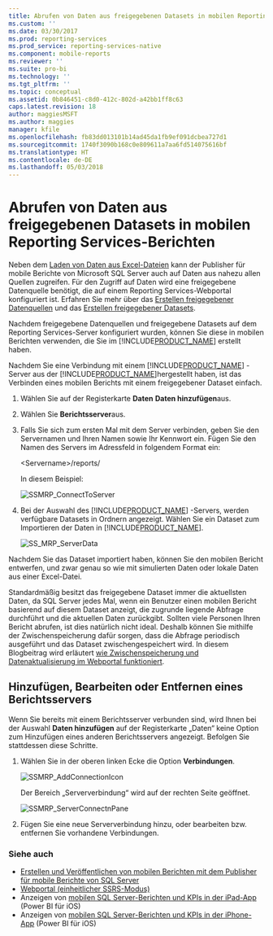 ```yaml
---
title: Abrufen von Daten aus freigegebenen Datasets in mobilen Reporting Services-Berichten | Microsoft-Dokumentation
ms.custom: ''
ms.date: 03/30/2017
ms.prod: reporting-services
ms.prod_service: reporting-services-native
ms.component: mobile-reports
ms.reviewer: ''
ms.suite: pro-bi
ms.technology: ''
ms.tgt_pltfrm: ''
ms.topic: conceptual
ms.assetid: 0b846451-c8d0-412c-802d-a42bb1ff8c63
caps.latest.revision: 18
author: maggiesMSFT
ms.author: maggies
manager: kfile
ms.openlocfilehash: fb83dd013101b14ad45da1fb9ef091dcbea727d1
ms.sourcegitcommit: 1740f3090b168c0e809611a7aa6fd514075616bf
ms.translationtype: HT
ms.contentlocale: de-DE
ms.lasthandoff: 05/03/2018
---
```

# <a name="get-data-from-shared-datasets-in-reporting-services-mobile-reports"></a>Abrufen von Daten aus freigegebenen Datasets in mobilen Reporting Services-Berichten
Neben dem [Laden von Daten aus Excel-Dateien](../../reporting-services/mobile-reports/prepare-excel-data-for-reporting-services-mobile-reports.md) kann der Publisher für mobile Berichte von Microsoft SQL Server auch auf Daten aus nahezu allen Quellen zugreifen. Für den Zugriff auf Daten wird eine freigegebene Datenquelle benötigt, die auf einem Reporting Services-Webportal konfiguriert ist. Erfahren Sie mehr über das [Erstellen freigegebener Datenquellen](../../reporting-services/report-data/create-modify-and-delete-shared-data-sources-ssrs.md) und das [Erstellen freigegebener Datasets](../../reporting-services/report-data/manage-shared-datasets.md).  
  
Nachdem freigegebene Datenquellen und freigegebene Datasets auf dem Reporting Services-Server konfiguriert wurden, können Sie diese in mobilen Berichten verwenden, die Sie im [!INCLUDE[PRODUCT_NAME](../../includes/ss-mobilereptpub-short.md)] erstellt haben.   
  
Nachdem Sie eine Verbindung mit einem [!INCLUDE[PRODUCT_NAME](../../includes/ssrsnoversion.md)] -Server aus der [!INCLUDE[PRODUCT_NAME](../../includes/ss-mobilereptpub-short.md)]hergestellt haben, ist das Verbinden eines mobilen Berichts mit einem freigegebener Dataset einfach.   
  
1. Wählen Sie auf der Registerkarte **Daten** **Daten hinzufügen**aus.  
  
2. Wählen Sie **Berichtsserver**aus.   
  
3.  Falls Sie sich zum ersten Mal mit dem Server verbinden, geben Sie den Servernamen und Ihren Namen sowie Ihr Kennwort ein. Fügen Sie den Namen des Servers im Adressfeld in folgendem Format ein:  
  
    \<Servername>/reports/  
  
    In diesem Beispiel:  
       
    ![SSMRP_ConnectToServer](../../reporting-services/mobile-reports/media/ssmrp-connecttoserver.png)  
      
  
4. Bei der Auswahl des [!INCLUDE[PRODUCT_NAME](../../includes/ssrsnoversion.md)] -Servers, werden verfügbare Datasets in Ordnern angezeigt. Wählen Sie ein Dataset zum Importieren der Daten in [!INCLUDE[PRODUCT_NAME](../../includes/ss-mobilereptpub-short.md)].  
  
   ![SS_MRP_ServerData](../../reporting-services/mobile-reports/media/ss-mrp-serverdata.png)  
  
Nachdem Sie das Dataset importiert haben, können Sie den mobilen Bericht entwerfen, und zwar genau so wie mit simulierten Daten oder lokale Daten aus einer Excel-Datei.  
  
Standardmäßig besitzt das freigegebene Dataset immer die aktuellsten Daten, da SQL Server jedes Mal, wenn ein Benutzer einen mobilen Bericht basierend auf diesem Dataset anzeigt, die zugrunde liegende Abfrage durchführt und die aktuellen Daten zurückgibt. Sollten viele Personen Ihren Bericht abrufen, ist dies natürlich nicht ideal. Deshalb können Sie mithilfe der Zwischenspeicherung dafür sorgen, dass die Abfrage periodisch ausgeführt und das Dataset zwischengespeichert wird. In diesem Blogbeitrag wird erläutert [wie Zwischenspeicherung und Datenaktualisierung im Webportal funktioniert](http://christopherfinlan.com/2016/02/10/so-refreshinghow-data-refresh-works-with-mobile-reports-and-kpis-in-reporting-services/).  
  
## <a name="add-edit-or-remove-a-report-server"></a>Hinzufügen, Bearbeiten oder Entfernen eines Berichtsservers  
  
Wenn Sie bereits mit einem Berichtsserver verbunden sind, wird Ihnen bei der Auswahl **Daten hinzufügen** auf der Registerkarte „Daten“ keine Option zum Hinzufügen eines anderen Berichtsservers angezeigt. Befolgen Sie stattdessen diese Schritte.  
  
1. Wählen Sie in der oberen linken Ecke die Option **Verbindungen**.  
  
   ![SSMRP_AddConnectionIcon](../../reporting-services/mobile-reports/media/ssmrp-addconnectionicon.png)  
     
   Der Bereich „Serververbindung“ wird auf der rechten Seite geöffnet.  
     
   ![SSMRP_ServerConnectnPane](../../reporting-services/mobile-reports/media/ssmrp-serverconnectnpane.png)  
     
2. Fügen Sie eine neue Serververbindung hinzu, oder bearbeiten bzw. entfernen Sie vorhandene Verbindungen.  
  
### <a name="see-also"></a>Siehe auch  
- [Erstellen und Veröffentlichen von mobilen Berichten mit dem Publisher für mobile Berichte von SQL Server](../../reporting-services/mobile-reports/create-mobile-reports-with-sql-server-mobile-report-publisher.md)  
-  [Webportal (einheitlicher SSRS-Modus)](../../reporting-services/web-portal-ssrs-native-mode.md)  
-  Anzeigen von [mobilen SQL Server-Berichten und KPIs in der iPad-App](https://pbiwebprod-docs.azurewebsites.net/en-us/documentation/powerbi-mobile-ipad-kpis-mobile-reports)  (Power BI für iOS)  
-  Anzeigen von [mobilen SQL Server-Berichten und KPIs in der iPhone-App](https://pbiwebprod-docs.azurewebsites.net/en-us/documentation/powerbi-mobile-iphone-kpis-mobile-reports) (Power BI für iOS)  
  
  
  
  

